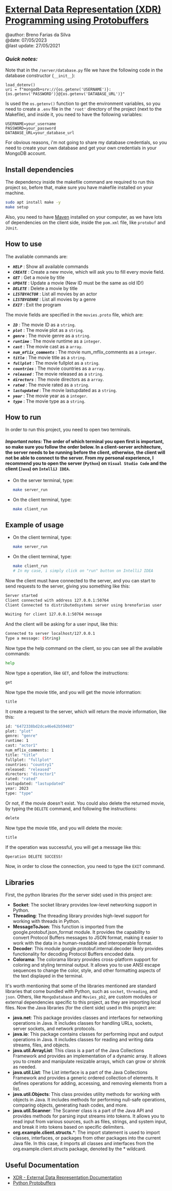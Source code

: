 
# [External Data Representation (XDR) Programming using Protobuffers](https://github.com/BrenoFariasdaSilva/University/tree/main/Distributed%20Systems/Activity%2003%20-%20XDR%20External%20Data%20Representation)
@author: Breno Farias da Silva    
@date: 07/05/2023  
@last update: 27/05/2021  

### ***Quick notes:*** 
Note that in the ```/server/database.py``` file we have the following code in the database constructor (```__init__```):

    load_dotenv()
    uri = f"mongodb+srv://{os.getenv('USERNAME')}:{os.getenv('PASSWORD')}@{os.getenv('DATABASE_URL')}"

Is used the ```os.getenv()``` function to get the environment variables, so you need to create a ```.env``` file in the ```'root'``` directory of the project (next to the Makefile), and inside it, you need to have the following variables:

    USERNAME=your_username
    PASSWORD=your_password
    DATABASE_URL=your_database_url

For obvious reasons, i'm not going to share my database credentials, so you need to create your own database and get your own credentials in your MongoDB account.

## Install dependencies
The dependency inside the makefile command are required to run this project so, before that, make sure you have makefile installed on your machine.
```bash
sudo apt install make -y
make setup
```
Also, you need to have [Maven](https://maven.apache.org/) installed on your computer, as we have lots of dependencies on the client side, inside the ```pom.xml``` file, like `protobuf` and `JUnit`.  

## How to use
The avaliable commands are:
- ***`HELP`*** : Show all available commands
- ***`CREATE`*** : Create a new movie, which will ask you to fill every movie field.
- ***`GET`*** : Get a movie by title
- ***`UPDATE`*** : Update a movie (New ID must be the same as old ID!)
- ***`DELETE`*** : Delete a movie by title
- ***`LISTBYACTOR`*** : List all movies by an actor
- ***`LISTBYGENRE`*** : List all movies by a genre
- ***`EXIT`*** : Exit the program

The movie fields are specified in the `movies.proto` file, which are:
- ***`ID`*** : The movie ID as a `string`.
- ***`plot`*** : The movie plot as a `string`.
- ***`genre`*** : The movie genre as a `string`.
- ***`runtime`*** : The movie runtime as a `integer`.
- ***`cast`*** : The movie cast as a `array`.
- ***`num_mflix_comments`*** : The movie num_mflix_comments as a `integer`.
- ***`title`*** : The movie title as a `string`.
- ***`fullplot`*** : The movie fullplot as a `string`.
- ***`countries`*** : The movie countries as a `array`.
- ***`released`*** : The movie released as a `string`.
- ***`directors`*** : The movie directors as a `array`.
- ***`rated`*** : The movie rated as a `string`.
- ***`lastupdated`*** : The movie lastupdated as a `string`.
- ***`year`*** : The movie year as a `integer`.
- ***`type`*** : The movie type as a `string`.

## How to run
In order to run this project, you need to open two terminals.
#### ***Important notes:*** The order of which terminal you open first is important, so make sure you follow the order below.  In a client-server architecture, the server needs to be running before the client, otherwise, the client will not be able to connect to the server. From my personal experience, I recommend you to open the server (`Python`) on `Visual Studio Code` and the client (`Java`) on `IntelliJ IDEA`.
* On the server terminal, type:  
    ```bash
    make server_run
    ```
* On the client terminal, type:  
    ```bash 
    make client_run
    ```
## Example of usage
* On the client terminal, type:  
    ```bash
    make server_run
    ```
* On the client terminal, type:   
    ```bash
    make client_run
    # In my case, i simply click on "run" button on IntelliJ IDEA
    ```
Now the client must have connected to the server, and you can start to send requests to the server, giving you something like this:
```bash
Server started
Client connected with address 127.0.0.1:50764
Client Connected to distributedsystems server using brenofarias user

Waiting for client 127.0.0.1:50764 message
```
And the client will be asking for a user input, like this:
```bash
Connected to server localhost/127.0.0.1
Type a message: (String)
```
Now type the help command on the client, so you can see all the available commands:
```bash
help
```
Now type a operation, like `GET`, and follow the instructions:
```bash
get
```
Now type the movie title, and you will get the movie information:
```bash
title
```
It create a request to the server, which will return the movie information, like this:
```bash
id: "6472338bd2dca46e62b59403"
plot: "plot"
genre: "genre"
runtime: 1
cast: "actor1"
num_mflix_comments: 1
title: "title"
fullplot: "fullplot"
countries: "country1"
released: "released"
directors: "director1"
rated: "rated"
lastupdated: "lastupdated"
year: 2023
type: "type"
```
Or not, if the movie doesn't exist.
You could also delete the returned movie, by typing the `DELETE` command, and following the instructions:
```bash
delete
```
Now type the movie title, and you will delete the movie:
```bash
title
```
If the operation was successful, you will get a message like this:
```bash
Operation DELETE SUCCESS!
```
Now, in order to close the connection, you need to type the `EXIT` command.

## Libraries
First, the python libraries (for the server side) used in this project are:
- **Socket**: The socket library provides low-level networking support in Python.
- **Threading**: The threading library provides high-level support for working with threads in Python.
- **MessageToJson**: This function is imported from the google.protobuf.json_format module. It provides the capability to convert Protocol Buffers messages to JSON format, making it easier to work with the data in a human-readable and interoperable format.
- **Decoder**: This module google.protobuf.internal.decoder likely provides functionality for decoding Protocol Buffers encoded data.
- **Colorama**: The colorama library provides cross-platform support for coloring and styling terminal output. It allows you to use ANSI escape sequences to change the color, style, and other formatting aspects of the text displayed in the terminal.
 
It's worth mentioning that some of the libraries mentioned are standard libraries that come bundled with Python, such as `socket`, `threading`, and `json`. Others, like `MongoDatabase` and `Movies_pb2`, are custom modules or external dependencies specific to this project, as they are importing local files.
Now the Java libraries (for the client side) used in this project are:

- **java.net**: This package provides classes and interfaces for networking operations in Java. It includes classes for handling URLs, sockets, server sockets, and network protocols.
- **java.io**: This package contains classes for performing input and output operations in Java. It includes classes for reading and writing data streams, files, and objects.
- **java.util.ArrayList**: This class is a part of the Java Collections Framework and provides an implementation of a dynamic array. It allows you to create and manipulate resizable arrays, which can grow or shrink as needed.
- **java.util.List**: The List interface is a part of the Java Collections Framework and provides a generic ordered collection of elements. It defines operations for adding, accessing, and removing elements from a list.
- **java.util.Objects**: This class provides utility methods for working with objects in Java. It includes methods for performing null-safe operations, comparing objects, generating hash codes, and more.
- **java.util.Scanner**: The Scanner class is a part of the Java API and provides methods for parsing input streams into tokens. It allows you to read input from various sources, such as files, strings, and system input, and break it into tokens based on specific delimiters.
- **org.example.client.structs.***: The import statement is used to import classes, interfaces, or packages from other packages into the current Java file. In this case, it imports all classes and interfaces from the org.example.client.structs package, denoted by the * wildcard.

## Useful Documentation
* [XDR - External Data Representation Documentation](https://tools.ietf.org/html/rfc4506)
* [Python Protobuffers](https://blog.gitnux.com/code/python-protobuf/)